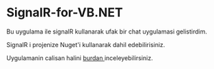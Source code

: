 SignalR-for-VB.NET
==================


Bu uygulama ile signalR kullanarak ufak bir chat uygulamasi gelistirdim.

SignalR i projenize Nuget'i kullanarak dahil edebilirisiniz.

Uygulamanin calisan halini <a href="http://signalrforvbnet.azurewebsites.net"> burdan </a> inceleyebilirsiniz.
